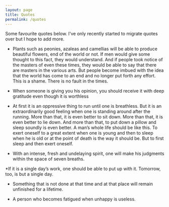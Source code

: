 ```yaml
---
layout: page
title: Quotes
permalink: /quotes
---
```


Some favourite quotes below. I've only recently started to migrate quotes over but I hope to add more. 

* Plants such as peonies, azaleas and camellias will be able to produce beautiful flowers, end of the world or not. If men would give some thought to this fact, they would understand. And if people took notice of the masters of even these times, they would be able to say that there are masters in the various arts. But people become imbued with the idea that the world has come to an end and no longer put forth any
effort. This is a shame. There is no fault in the times. 

* When someone is giving you his opinion, you should receive it with deep gratitude even though it is worthless 

* At first it is an oppressive thing to run until one is breathless. But it is an extraordinarily good feeling when one is standing around after the running. More than that, it is even better to sit down. More than that, it is even better to lie down. And more than that, to put down a pillow and sleep soundly is even better. A man’s whole life should be like this. To exert oneself to a great extent when one is young and then to sleep when he is old or at the point of death is the way it should be. But to first sleep and then exert oneself. 

* With an intense, fresh and undelaying spirit, one will make his judgments within the space of seven breaths.  

*If it is a single day’s work, one should be able to put up with it. Tomorrow, too, is but a single day. 

* Something that is not done at that time and at that place will remain unfinished for a lifetime.

* A person who becomes fatigued when unhappy is useless.